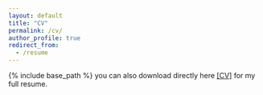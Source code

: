 ```yaml
---
layout: default
title: "CV"
permalink: /cv/
author_profile: true
redirect_from:
  - /resume
---
```


<object data="{{ '/assets/cv_takuya_kurihana_latest.pdf' | relative_url }}" width="1000" height="1000" type="application/pdf"></object>

{% include base_path %}
you can also download directly here [\[CV\]](https://takglobus.github.io/takuyakurihana.github.io/files/cv_takuya_kurihana_latest.pdf) for my full resume. 

